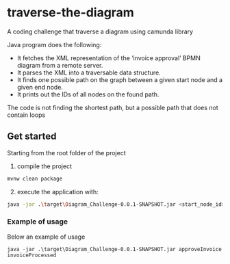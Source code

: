 # traverse-the-diagram
A coding challenge that traverse a diagram using camunda library

Java program does the following:
* It fetches the XML representation of the ‘invoice approval’ BPMN diagram from a remote server.
* It parses the XML into a traversable data structure.
* It finds one possible path on the graph between a given start node and a given end node.
* It prints out the IDs of all nodes on the found path.

The code is not finding the shortest path, but a possible path that does not contain loops

## Get started

Starting from the root folder of the project

1. compile the project
```sh
mvnw clean package
```
2. execute the application with:
```sh
java -jar .\target\Diagram_Challenge-0.0.1-SNAPSHOT.jar <start_node_id> <end_node_id>
```

### Example of usage
Below an example of usage

```
java -jar .\target\Diagram_Challenge-0.0.1-SNAPSHOT.jar approveInvoice invoiceProcessed
```

